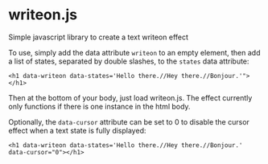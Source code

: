 # writeon.js
Simple javascript library to create a text writeon effect

To use, simply add the data attribute `writeon` to an empty element, then add a list of states, separated by double slashes, to the `states` data attribute:
```
<h1 data-writeon data-states='Hello there.//Hey there.//Bonjour.'"></h1>
```
Then at the bottom of your body, just load writeon.js. The effect currently only functions if there is one instance in the html body.

Optionally, the `data-cursor` attribute can be set to 0 to disable the cursor effect when a text state is fully displayed:
```
<h1 data-writeon data-states='Hello there.//Hey there.//Bonjour.' data-cursor="0"></h1>
```
